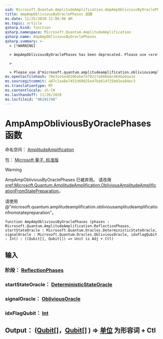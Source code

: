 ```yaml
---
uid: Microsoft.Quantum.AmplitudeAmplification.AmpAmpObliviousByOraclePhases
title: AmpAmpObliviousByOraclePhases 函数
ms.date: 11/25/2020 12:00:00 AM
ms.topic: article
qsharp.kind: function
qsharp.namespace: Microsoft.Quantum.AmplitudeAmplification
qsharp.name: AmpAmpObliviousByOraclePhases
qsharp.summary: >-
  > [!WARNING]

  > AmpAmpObliviousByOraclePhases has been deprecated. Please use <xref:Microsoft.Quantum.AmplitudeAmplification.ObliviousAmplitudeAmplificationFromStatePreparation> instead.

  >

  > Please use @"microsoft.quantum.amplitudeamplification.obliviousamplitudeamplificationfromstatepreparation".
ms.openlocfilehash: 70e31e5ed020babefe78227a666b6c464bddaa1e
ms.sourcegitcommit: a87c1aa8e7453360025e47ba614f25b02ea84ec3
ms.translationtype: MT
ms.contentlocale: zh-CN
ms.lasthandoff: 11/26/2020
ms.locfileid: "96191748"
---
```

# <a name="ampampobliviousbyoraclephases-function"></a>AmpAmpObliviousByOraclePhases 函数

命名空间： [AmplitudeAmplification](xref:Microsoft.Quantum.AmplitudeAmplification)

包： [Microsoft 量子. 标准版](https://nuget.org/packages/Microsoft.Quantum.Standard)


> [!WARNING]
> AmpAmpObliviousByOraclePhases 已被弃用。 请改用 <xref:Microsoft.Quantum.AmplitudeAmplification.ObliviousAmplitudeAmplificationFromStatePreparation>。
>
> 请使用 @"microsoft.quantum.amplitudeamplification.obliviousamplitudeamplificationfromstatepreparation"。



```qsharp
function AmpAmpObliviousByOraclePhases (phases : Microsoft.Quantum.AmplitudeAmplification.ReflectionPhases, startStateOracle : Microsoft.Quantum.Oracles.DeterministicStateOracle, signalOracle : Microsoft.Quantum.Oracles.ObliviousOracle, idxFlagQubit : Int) : ((Qubit[], Qubit[]) => Unit is Adj + Ctl)
```


## <a name="input"></a>输入

### <a name="phases--reflectionphases"></a>阶段： [ReflectionPhases](xref:Microsoft.Quantum.AmplitudeAmplification.ReflectionPhases)




### <a name="startstateoracle--deterministicstateoracle"></a>startStateOracle： [DeterministicStateOracle](xref:Microsoft.Quantum.Oracles.DeterministicStateOracle)




### <a name="signaloracle--obliviousoracle"></a>signalOracle： [ObliviousOracle](xref:Microsoft.Quantum.Oracles.ObliviousOracle)




### <a name="idxflagqubit--int"></a>idxFlagQubit： [Int](xref:microsoft.quantum.lang-ref.int)





## <a name="output--qubitqubit--unit--is-adj--ctl"></a>Output： ([Qubit](xref:microsoft.quantum.lang-ref.qubit)[]，[Qubit](xref:microsoft.quantum.lang-ref.qubit)[] ) => [单位](xref:microsoft.quantum.lang-ref.unit)  为形容词 + Ctl

